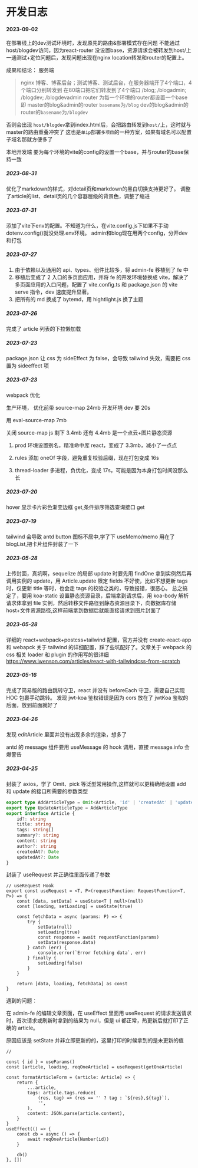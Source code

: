 # 开发日志

#### 2023-09-02

在部署线上的dev测试环境时，发现原先的路由&部署模式存在问题
不能通过host/blogdev访问，因为react-router 没设置base，资源请求会被转发到host/上
一通测试+定位问题后，发现问题出现在nginx location转发和router的配置上。

成果和结论：
服务端
> nginx
> 博客、博客后台；测试博客、测试后台，在服务器端开了4个端口，4个端口分别转发到
> 在80端口把它们转发到了4个端口 /blog; /blogadmin; /blogdev; /blogdevadmin
> router
> 为每一个环境的router都设置一个base
> 即 master的blog&admin的router `basename`为`/blog`
> dev的blog&admin的router的`basename`为`/blogdev`

否则会出现  `host/blogdev`拿到index.html后，会把路由转发到`host/`上，这时就与master的路由重叠冲突了
这也是`单ip`部署`多项目`的一种方案，如果有域名可以配置子域名那就方便多了

本地开发端
要为每个环境的vite的config的设置一个base，并与router的base保持一致

##### 2023-08-31

优化了markdown的样式，对detail页和markdown的黑白切换支持更好了。
调整了article的list、detail页的几个容器层级的背景色，调整了缩进

##### 2023-07-31

添加了vite下env的配置。不知道为什么，在vite.config.js下如果不手动dotenv.config()就没处理.env环境。
admin和blog现在用两个config，分开dev和打包

##### 2023-07-27

1. 由于依赖以及通用的 api、types、组件比较多，将 admin-fe 移植到了 fe 中
2. 移植后变成了 2 入口的多页面应用，并将 fe 的开发环境替换成 vite，解决了多页面应用的入口问题，配置了 vite.config.ts 和 package.json 的 vite serve 指令，dev 速度提升显著。
3. 把所有的 md 换成了 bytemd，用 hightlight.js 换了主题

##### 2023-07-26

完成了 article 列表的下拉懒加载

##### 2023-07-23

package.json 让 css 为 sideEffect 为 false，会导致 tailwind 失效，需要把 css 置为 sideeffect 项

##### 2023-07-23

webpack 优化

生产环境， 优化前带 source-map 24mb 开发环境 dev 要 20s

用 eval-source-map 7mb

关闭 source-map js 剩下 3.4mb 还有 4.4mb 是一个点云+图片静态资源

1. prod 环境设置别名，精准命中库 react，变成了 3.3mb，减小了一点点

2. rules 添加 oneOf 字段，避免重复校验后缀，现在打包变成 16s

3. thread-loader 多进程，负优化，变成 17s，可能是因为本身打包时间没那么长

##### 2023-07-20

hover 显示卡片彩色渐变边框 get,条件排序筛选查询接口 get

##### 2023-07-19

tailwind 会导致 antd button 图标不居中,学了下 useMemo/memo 用在了 blogList,把卡片组件封装了一下

##### 2023-05-28

上传封面，真坑啊，sequelize 的局部 update 时要先用 findOne 拿到实例然后再调用实例的 update，用 Article.update 限定 fields 不好使，比如不想更新 tags 时，仅更新 title 等时，也会走 tags 的校验之类的，导致报错，很恶心。
总之搞定了，要用 koa-static 设置静态资源目录，后端拿到请求后，用 koa-body 解析请求体拿到 file 实例，然后转移文件路径到静态资源目录下，向数据库存储 host+文件资源路径,这样前端拿到数据后就能直接请求到图片封面了

##### 2023-05-28

详细的 react+webpack+postcss+tailwind 配置，官方并没有 create-react-app 和 webapck 关于 tailwind 的详细配置，踩了些坑配好了。文章关于 webpack 的 css 相关 loader 和 plugin 的作用写的很详细
https://www.iwenson.com/articles/react-with-tailwindcss-from-scratch

##### 2023-05-16

完成了简易版的路由跳转守卫，react 并没有 beforeEach 守卫，需要自己实现 HOC 包裹手动跳转。
发现 jwt-koa 鉴权错误是因为 cors 放在了 jwtKoa 鉴权的后面，放到前面就好了

##### 2023-04-26

发现 editArticle 里面并没有出现多余的渲染，想多了

antd 的 message 组件要用 useMessage 的 hook 调用，直接 message.info 会爆警告

##### 2023-04-25

封装了 axios，学了 Omit、pick 等泛型常用操作,这样就可以更精确地设置 add 和 update 的接口所需要的参数类型

```ts
export type AddArticleType = Omit<Article, 'id' | 'createdAt' | 'updatedAt'>
export type UpdateArticleType = AddArticleType
export interface Article {
	id?: string
	title: string
	tags: string[]
	summary?: string
	content: string
	author?: string
	createdAt?: Date
	updatedAt?: Date
}
```

封装了 useRequest 并正确往里面传递了参数

```tsx
// useRequest Hook
export const useRequest = <T, P>(requestFunction: RequestFunction<T, P>) => {
	const [data, setData] = useState<T | null>(null)
	const [loading, setLoading] = useState(true)

	const fetchData = async (params: P) => {
		try {
			setData(null)
			setLoading(true)
			const response = await requestFunction(params)
			setData(response.data)
		} catch (err) {
			console.error(`Error fetching data`, err)
		} finally {
			setLoading(false)
		}
	}

	return [data, loading, fetchData] as const
}
```

遇到的问题：

在 admin-fe 的编辑文章页面，在 useEffect 里面用 useRequest 的请求发送请求时，首次请求或刷新时拿到的结果为 null，但是 ui 都正常，热更新后就打印了正确的 article。

原因应该是 setState 并非立即更新的的，这里打印的时候拿到的是未更新的值

```tsx
//

const { id } = useParams()
const [article, loading, reqOneArticle] = useRequest(getOneArticle)

const formatArticleForm = (article: Article) => {
	return {
		...article,
		tags: article.tags.reduce(
			(res, tag) => (res == '' ? tag : `${res},${tag}`),
			'',
		),
		content: JSON.parse(article.content),
	}
}
useEffect(() => {
	const cb = async () => {
		await reqOneArticle(Number(id))
	}

	cb()
}, [])
```
